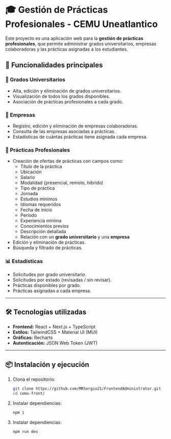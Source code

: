 # 🎓 Gestión de Prácticas Profesionales - CEMU Uneatlantico

Este proyecto es una aplicación web para la **gestión de prácticas profesionales**, que permite administrar grados universitarios, empresas colaboradoras y las prácticas asignadas a los estudiantes.  

## 🚀 Funcionalidades principales

### 📘 Grados Universitarios
- Alta, edición y eliminación de grados universitarios.  
- Visualización de todos los grados disponibles.  
- Asociación de prácticas profesionales a cada grado.  

### 🏢 Empresas
- Registro, edición y eliminación de empresas colaboradoras.  
- Consulta de las empresas asociadas a prácticas.  
- Estadísticas de cuántas prácticas tiene asignada cada empresa.  

### 💼 Prácticas Profesionales
- Creación de ofertas de prácticas con campos como:  
  - Título de la práctica  
  - Ubicación  
  - Salario  
  - Modalidad (presencial, remoto, híbrido)  
  - Tipo de práctica  
  - Jornada  
  - Estudios mínimos  
  - Idiomas requeridos  
  - Fecha de inicio  
  - Periodo  
  - Experiencia mínima  
  - Conocimientos previos  
  - Descripción detallada  
  - Relación con un **grado universitario** y una **empresa**  
- Edición y eliminación de prácticas.  
- Búsqueda y filtrado de prácticas.  

### 📊 Estadísticas
- Solicitudes por grado universitario.  
- Solicitudes por estado (revisadas / sin revisar).  
- Prácticas disponibles por grado.  
- Prácticas asignadas a cada empresa.  

---

## 🛠️ Tecnologías utilizadas

- **Frontend:** React + Next.js + TypeScript  
- **Estilos:** TailwindCSS + Material UI (MUI)  
- **Gráficas:** Recharts  
- **Autenticación:** JSON Web Token (JWT)  

---

## 📦 Instalación y ejecución

1. Clona el repositorio:  
   ```bash
   git clone https://github.com/MRSergio21/FrontendAdministrator.git
   cd cemu-front/

2. Instalar dependiencias:  
   ```bash
   npm i

3. Instalar dependiencias:  
   ```bash
   npm run dev
